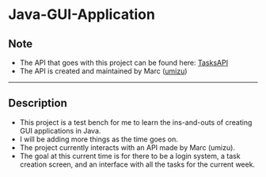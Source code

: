 # Java-GUI-Application
## Note
- The API that goes with this project can be found here: [TasksAPI](https://github.com/KaishiCo/tasks)
- The API is created and maintained by Marc ([umizu](https://github.com/umizu))
------------------------------------------------------
## Description
- This project is a test bench for me to learn the ins-and-outs of creating GUI applications in Java.
- I will be adding more things as the time goes on.
- The project currently interacts with an API made by Marc (umizu). 
- The goal at this current time is for there to be a login system, a task creation screen, and an interface with all the tasks for the current week.
